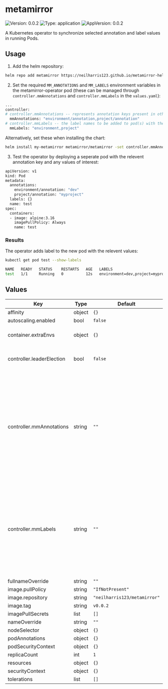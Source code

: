 # metamirror

![Version: 0.0.2](https://img.shields.io/badge/Version-0.0.2-informational?style=flat-square) ![Type: application](https://img.shields.io/badge/Type-application-informational?style=flat-square) ![AppVersion: 0.0.2](https://img.shields.io/badge/AppVersion-0.0.2-informational?style=flat-square)

A Kubernetes operator to synchronize selected annotation and label values in running Pods.

## Usage

1. Add the helm repository:

```Bash
helm repo add metamirror https://neilharris123.github.io/metamirror-helm/
```

2. Set the required `MM_ANNOTATIONS` and `MM_LABELS` environment variables in the metamirror-operator pod (these can be managed through `controller.mmAnnotations` and `controller.mmLabels` in the `values.yaml`):


```Bash
...
controller:
# controller.mmAnnotations -- represents annotation keys present in other pod(s). The operator will copy the corresponding annotation values. Multiple values should be seperated by a single comma.
  mmAnnotations: "environment/annotation,project/annotation"
# controller.mmLabels -- the label names to be added to pod(s) with the above annotations. The value of the labels will be that of the copied annotation values. Multiple values should be seperated by a single comma.
  mmLabels: "environment,project"
```

Alternatively, set these when installing the chart:

```Bash
helm install my-metamirror metamirror/metamirror -set controller.mmAnnotations=environment/annotation --set controller.mmLabels=environment
```

3. Test the operator by deploying a seperate pod with the relevent annotation key and any values of interest:

```Bash
apiVersion: v1
kind: Pod
metadata:
  annotations:
    environment/annotation: "dev"
    project/annotation: "myproject"
  labels: {}
  name: test
spec:
  containers:
  - image: alpine:3.16
    imagePullPolicy: Always
    name: test
```

### Results

The operator adds label to the new pod with the relevent values:
```Bash
kubectl get pod test --show-labels

NAME   READY   STATUS    RESTARTS   AGE   LABELS
test   1/1     Running   0          12s   environment=dev,project=myproject
```

## Values

| Key | Type | Default | Description |
|-----|------|---------|-------------|
| affinity | object | `{}` |  |
  autoscaling.enabled | bool | `false` |
| container.extraEnvs | object | `{}` | Additional environment variables |
| controller.leaderElection | bool | `false` | Enable leader election for running multiple controller pods |
| controller.mmAnnotations | string | `""` | The annotation key(s) present in other pods you would like to modify. You can either add a single annotation key, or multiple annotation keys seperated by commas. The operator will copy the corresponding annotation values. |
| controller.mmLabels | string | `""` |  The label names to be added to pods that contain any of the mmAnnotations. Multiple values should be seperated by a comma. The operator will add the copied annotation value as the labels value. |
| fullnameOverride | string | `""` |  |
| image.pullPolicy | string | `"IfNotPresent"` |  |
| image.repository | string | `"neilharris123/metamirror"` |  |
| image.tag | string | `v0.0.2` |  |
| imagePullSecrets | list | `[]` |  |
| nameOverride | string | `""` |  |
| nodeSelector | object | `{}` |  |
| podAnnotations | object | `{}` |  |
| podSecurityContext | object | `{}` |  |
| replicaCount | int | `1` |  |
| resources | object | `{}` |  |
| securityContext | object | `{}` |  |
| tolerations | list | `[]` |  |

